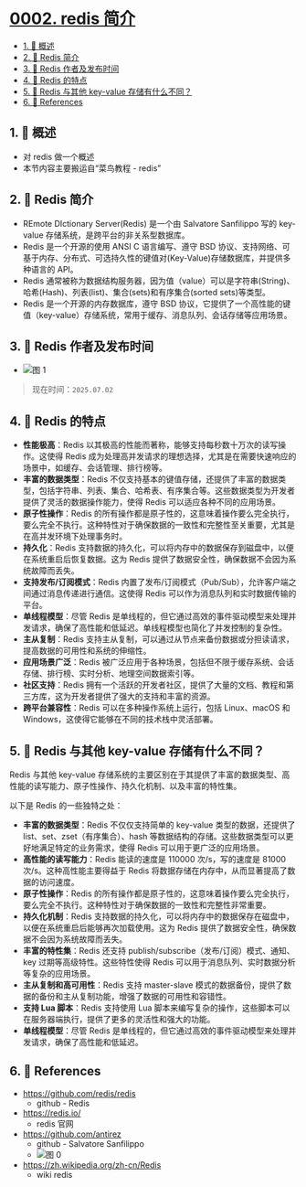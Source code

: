 # [0002. redis 简介](https://github.com/Tdahuyou/TNotes.redis/tree/main/notes/0002.%20redis%20%E7%AE%80%E4%BB%8B)

<!-- region:toc -->

- [1. 📝 概述](#1--概述)
- [2. 📒 Redis 简介](#2--redis-简介)
- [3. 📒 Redis 作者及发布时间](#3--redis-作者及发布时间)
- [4. 📒 Redis 的特点](#4--redis-的特点)
- [5. 🤔 Redis 与其他 key-value 存储有什么不同？](#5--redis-与其他-key-value-存储有什么不同)
- [6. 🔗 References](#6--references)

<!-- endregion:toc -->

## 1. 📝 概述

- 对 redis 做一个概述
- 本节内容主要搬运自“菜鸟教程 - redis”

## 2. 📒 Redis 简介

- REmote DIctionary Server(Redis) 是一个由 Salvatore Sanfilippo 写的 key-value 存储系统，是跨平台的非关系型数据库。
- Redis 是一个开源的使用 ANSI C 语言编写、遵守 BSD 协议、支持网络、可基于内存、分布式、可选持久性的键值对(Key-Value)存储数据库，并提供多种语言的 API。
- Redis 通常被称为数据结构服务器，因为值（value）可以是字符串(String)、哈希(Hash)、列表(list)、集合(sets)和有序集合(sorted sets)等类型。
- Redis 是一个开源的内存数据库，遵守 BSD 协议，它提供了一个高性能的键值（key-value）存储系统，常用于缓存、消息队列、会话存储等应用场景。

## 3. 📒 Redis 作者及发布时间

- ![图 1](https://cdn.jsdelivr.net/gh/tnotesjs/imgs@main/2025-07-02-21-36-51.png)

> 现在时间：`2025.07.02`

## 4. 📒 Redis 的特点

- **性能极高**：Redis 以其极高的性能而著称，能够支持每秒数十万次的读写操作。这使得 Redis 成为处理高并发请求的理想选择，尤其是在需要快速响应的场景中，如缓存、会话管理、排行榜等。
- **丰富的数据类型**：Redis 不仅支持基本的键值存储，还提供了丰富的数据类型，包括字符串、列表、集合、哈希表、有序集合等。这些数据类型为开发者提供了灵活的数据操作能力，使得 Redis 可以适应各种不同的应用场景。
- **原子性操作**：Redis 的所有操作都是原子性的，这意味着操作要么完全执行，要么完全不执行。这种特性对于确保数据的一致性和完整性至关重要，尤其是在高并发环境下处理事务时。
- **持久化**：Redis 支持数据的持久化，可以将内存中的数据保存到磁盘中，以便在系统重启后恢复数据。这为 Redis 提供了数据安全性，确保数据不会因为系统故障而丢失。
- **支持发布/订阅模式**：Redis 内置了发布/订阅模式（Pub/Sub），允许客户端之间通过消息传递进行通信。这使得 Redis 可以作为消息队列和实时数据传输的平台。
- **单线程模型**：尽管 Redis 是单线程的，但它通过高效的事件驱动模型来处理并发请求，确保了高性能和低延迟。单线程模型也简化了并发控制的复杂性。
- **主从复制**：Redis 支持主从复制，可以通过从节点来备份数据或分担读请求，提高数据的可用性和系统的伸缩性。
- **应用场景广泛**：Redis 被广泛应用于各种场景，包括但不限于缓存系统、会话存储、排行榜、实时分析、地理空间数据索引等。
- **社区支持**：Redis 拥有一个活跃的开发者社区，提供了大量的文档、教程和第三方库，这为开发者提供了强大的支持和丰富的资源。
- **跨平台兼容性**：Redis 可以在多种操作系统上运行，包括 Linux、macOS 和 Windows，这使得它能够在不同的技术栈中灵活部署。

## 5. 🤔 Redis 与其他 key-value 存储有什么不同？

Redis 与其他 key-value 存储系统的主要区别在于其提供了丰富的数据类型、高性能的读写能力、原子性操作、持久化机制、以及丰富的特性集。

以下是 Redis 的一些独特之处：

- **丰富的数据类型**：Redis 不仅仅支持简单的 key-value 类型的数据，还提供了 list、set、zset（有序集合）、hash 等数据结构的存储。这些数据类型可以更好地满足特定的业务需求，使得 Redis 可以用于更广泛的应用场景。
- **高性能的读写能力**：Redis 能读的速度是 110000 次/s，写的速度是 81000 次/s。这种高性能主要得益于 Redis 将数据存储在内存中，从而显著提高了数据的访问速度。
- **原子性操作**：Redis 的所有操作都是原子性的，这意味着操作要么完全执行，要么完全不执行。这种特性对于确保数据的一致性和完整性非常重要。
- **持久化机制**：Redis 支持数据的持久化，可以将内存中的数据保存在磁盘中，以便在系统重启后能够再次加载使用。这为 Redis 提供了数据安全性，确保数据不会因为系统故障而丢失。
- **丰富的特性集**：Redis 还支持 publish/subscribe（发布/订阅）模式、通知、key 过期等高级特性。这些特性使得 Redis 可以用于消息队列、实时数据分析等复杂的应用场景。
- **主从复制和高可用性**：Redis 支持 master-slave 模式的数据备份，提供了数据的备份和主从复制功能，增强了数据的可用性和容错性。
- **支持 Lua 脚本**：Redis 支持使用 Lua 脚本来编写复杂的操作，这些脚本可以在服务器端执行，提供了更多的灵活性和强大的功能。
- **单线程模型**：尽管 Redis 是单线程的，但它通过高效的事件驱动模型来处理并发请求，确保了高性能和低延迟。

## 6. 🔗 References

- https://github.com/redis/redis
  - github - Redis
- https://redis.io/
  - redis 官网
- https://github.com/antirez
  - github - Salvatore Sanfilippo
  - ![图 0](https://cdn.jsdelivr.net/gh/tnotesjs/imgs@main/2025-07-02-21-35-03.png)
- https://zh.wikipedia.org/zh-cn/Redis
  - wiki redis
